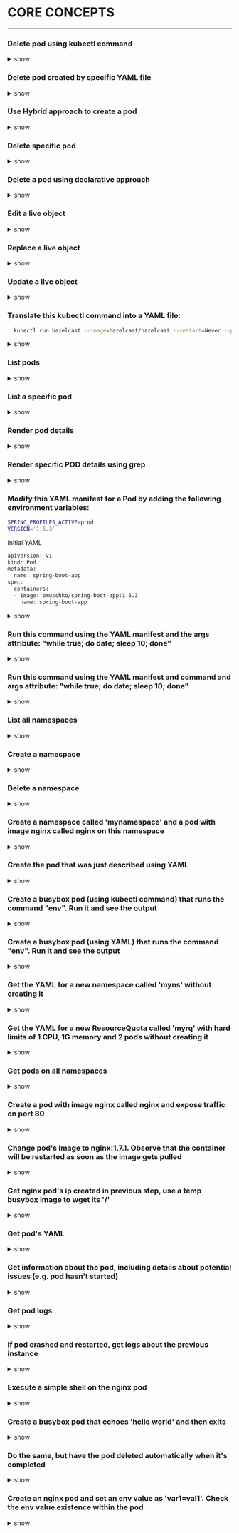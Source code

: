 # CORE CONCEPTS
-------------------
### Delete pod using kubectl command 
<details><summary>show</summary>
  <p>
    
  ```bash
  kubectl delete pod frontend
  ```
    
  </p>
</details>

### Delete pod created by specific YAML file 
<details><summary>show</summary>
  <p>
    
  ```bash
  kubectl delete -f pod.yaml
  ```
    
  <p>
</details>

### Use Hybrid approach to create a pod 
<details><summary>show</summary>
  <p>
    
  ```bash
  kubectl run frontend --image=nginx --restart=Never --port=80 \
  -o yaml --dry-run=client > pod.yaml
  ```
    
  ```bash
  kubectl create -f pod.yaml
  ```
    
  </p>
</details>


### Delete specific pod
<details><summary>show</summary>
  <p>
    
  ```bash
  kubectl delete pod frontend
  ```
  </p>
</details>

### Delete a pod using declarative approach
<details><summary>show</summary>
  <p>
    
  ```bash
  kubectl delete -f pod.yaml
  ```
    
  </p>
</details>

### Edit a live object
<details><summary>show</summary>
  <p>
    
  ```bash
  kubectl edit pod frontend
  ```
    
  </p>
</details>

### Replace a live object
<details><summary>show</summary>
  <p>
    
  ```bash
  kubectl replace -f pod.yaml
  ```
    
  </p>
</details>

### Update a live object
<details><summary>show</summary>
  <p>
    
  ```bash
  kubectl apply -f pod.yaml
  ```
    
  </p>
</details>

### Translate this kubectl command into a YAML file:
<p>
  
```bash
  kubectl run hazelcast --image=hazelcast/hazelcast --restart=Never --port=5701 --env="DNS_DOMAIN=cluster" --labels="app=hazelcast,env=prod"
```
  
</p>
<details><summary>show</summary>
  <p>
    
  ```bash
  apiVersion: v1
  kind: Pod
  metadata:
  name: hazelcast
  labels:
    app: hazelcast
    env: prod
  spec:
  containers:
  - env:
    - name: DNS_DOMAIN
      value: cluster
  image: hazelcast/hazelcast
  name: hazelcast
  ports:
  - containerPort: 5701
  restartPolicy: Never
  ```
    
  </p>
</details>

### List pods
<details><summary>show</summary>
  <p>
    
  ```bash
  kubectl get pods
  ```
    
  </p>
</details>

### List a specific pod
<details><summary>show</summary>
  <p>
    
  ```bash
  kubectl get pods hazelcast
  ```
    
  </p>
</details>

### Render pod details
<details><summary>show</summary>
  <p>
    
  ```bash
  kubectl describe pods hazelcast
  ```
    
  </p>
</details>

### Render specific POD details using grep
<details><summary>show</summary>
  <p>
    
  ```bash
  kubectl describe pods hazelcast | grep Image:
  ```
    
  </p>
</details>

### Modify this YAML manifest for a Pod by adding the following environment variables:

```bash
SPRING_PROFILES_ACTIVE=prod
VERSION='1.5.3'
```

Initial YAML

```bash
apiVersion: v1
kind: Pod
metadata:
  name: spring-boot-app
spec:
  containers:
  - image: bmuschko/spring-boot-app:1.5.3
    name: spring-boot-app
```

<details><summary>show</summary>
  
  <p>
    
  ```bash
  apiVersion: v1
  kind: Pod
  metadata:
    name: spring-boot-app
  spec:
    containers:
    - image: bmuschko/spring-boot-app:1.5.3
      name: spring-boot-app
      env:
      - name: SPRING_PROFILES_ACTIVE
        value: prod
      - name: VERSION
        value: '1.5.3'
  ```
  </p>
  
</details>

### Run this command using the YAML manifest and the args attribute: "while true; do date; sleep 10; done"
<details><summary>show</summary>
  <p>
    
  ```bash
  apiVersion: v1
  kind: Pod
  metadata:
    name: mypod
  spec:
    containers:
    - args:
    - /bin/sh
    - -c
    - while true; do date; sleep 10; done
    image: busybox
    name: mypod
  restartPolicy: Never
  ```
    
  </p>
</details>

### Run this command using the YAML manifest and command and args attribute: "while true; do date; sleep 10; done"
<details><summary>show</summary>
  <p>
    
  ```bash
  apiVersion: v1
  kind: Pod
  metadata:
    name: mypod
  spec:
    containers:
    - command: ["/bin/sh"]
    args: ["-c", "while true; do date; sleep 10; done"]
    image: busybox
    name: mypod
  restartPolicy: Never
  ```
  To validate
  ```bash
  kubectl create -f pod.yaml
  kubectl logs mypod -f
  ```
    
  </p>
</details>

### List all namespaces
<details><summary>show</summary>
  <p>
    
  ```bash
  kubectl get namespaces
  ```
    
  </p>
</details>

### Create a namespace
<details><summary>show</summary>
  <p>
    
  ```bash
  kubectl create namespace code-red
  ```
    
  </p>
</details>

### Delete a namespace
<details><summary>show</summary>
  <p>
    
  ```bash
  kubectl delete namespace code-red
  ```
    
  </p>
</details>

### Create a namespace called 'mynamespace' and a pod with image nginx called nginx on this namespace
<details><summary>show</summary>
  <p>
    
  ```bash
  kubectl create namespace mynamespace
  kubectl run nginx --image=nginx --restart=Never -n mynamespace
  ```
    
  </p>
</details>

### Create the pod that was just described using YAML
<details><summary>show</summary>
  <p>
    
  Easily generate YAML with:
  ```bash
  kubectl run nginx --image=nginx --restart=Never --dry-run=client -n mynamespace -o yaml > pod.yaml
  ```

  ```bash
  cat pod.yaml
  ```
  ```yaml
  apiVersion: v1
  kind: Pod
  metadata:
    creationTimestamp: null
    labels:
      run: nginx
    name: nginx
    namespace: mynamespace
  spec:
    containers:
    - image: nginx
      imagePullPolicy: IfNotPresent
      name: nginx
      resources: {}
    dnsPolicy: ClusterFirst
    restartPolicy: Never
  status: {}
  ```

  ```bash
  kubectl create -f pod.yaml
  ```
    
  Alternatively, you can run in one line
    
  ```bash
  kubectl run nginx --image=nginx --restart=Never --dry-run=client -o yaml | kubectl create -n mynamespace -f -
  ```
    
  </p>
</details>

### Create a busybox pod (using kubectl command) that runs the command "env". Run it and see the output
<details><summary>show</summary>
  <p>
    
  ```bash
  kubectl run busybox --image=busybox --command --restart=Never -it --rm -- env # -it will help in seeing the output, --rm will immediately delete the pod after it exits
  # or, just run it without -it
  kubectl run busybox --image=busybox --command --restart=Never -- env
  # and then, check its logs
  kubectl logs busybox
  ```
  </p>
</details>

### Create a busybox pod (using YAML) that runs the command "env". Run it and see the output
<details><summary>show</summary>
<p>
  
```bash
# create a  YAML template with this command
kubectl run busybox --image=busybox --restart=Never --dry-run=client -o yaml --command -- env > envpod.yaml
# see it
cat envpod.yaml
```

```YAML
apiVersion: v1
kind: Pod
metadata:
  creationTimestamp: null
  labels:
    run: busybox
  name: busybox
spec:
  containers:
  - command:
    - env
    image: busybox
    name: busybox
    resources: {}
  dnsPolicy: ClusterFirst
  restartPolicy: Never
status: {}
```

```bash
# apply it and then see the logs
kubectl apply -f envpod.yaml
kubectl logs busybox
```
</p>
</details>

### Get the YAML for a new namespace called 'myns' without creating it
<details><summary>show</summary>
  <p>
  
  ```bash
  kubectl create namespace myns -o yaml --dry-run=client
  ```
  
  </p>
</details>

### Get the YAML for a new ResourceQuota called 'myrq' with hard limits of 1 CPU, 1G memory and 2 pods without creating it
<details><summary>show</summary>
  <p>
  
  ```bash
  kubectl create quota myrq --hard=cpu=1,memory=1G,pods=2 --dry-run=client -o yaml
  ```
  
  </p>
</details>

### Get pods on all namespaces
<details><summary>show</summary>
  <p>
  
  ```bash
  kubectl get po --all-namespaces
  ```
  
  Alternatively 

  ```bash
  kubectl get po -A
  ```
  
  </p>
</details>

### Create a pod with image nginx called nginx and expose traffic on port 80
<details><summary>show</summary>
  <p>
  
  ```bash
  kubectl run nginx --image=nginx --restart=Never --port=80
  ```
  
  </p>
</details>

### Change pod's image to nginx:1.7.1. Observe that the container will be restarted as soon as the image gets pulled
<details><summary>show</summary>
<p>

*Note*: The `RESTARTS` column should contain 0 initially (ideally - it could be any number)

```bash
# kubectl set image POD/POD_NAME CONTAINER_NAME=IMAGE_NAME:TAG
kubectl set image pod/nginx nginx=nginx:1.7.1
kubectl describe po nginx # you will see an event 'Container will be killed and recreated'
kubectl get po nginx -w # watch it
```

*Note*: some time after changing the image, you should see that the value in the `RESTARTS` column has been increased by 1, because the container has been restarted, as stated in the events shown at the bottom of the `kubectl describe pod` command:

```
Events:
  Type    Reason     Age                  From               Message
  ----    ------     ----                 ----               -------
[...]
  Normal  Killing    100s                 kubelet, node3     Container pod1 definition changed, will be restarted
  Normal  Pulling    100s                 kubelet, node3     Pulling image "nginx:1.7.1"
  Normal  Pulled     41s                  kubelet, node3     Successfully pulled image "nginx:1.7.1"
  Normal  Created    36s (x2 over 9m43s)  kubelet, node3     Created container pod1
  Normal  Started    36s (x2 over 9m43s)  kubelet, node3     Started container pod1
```

*Note*: you can check pod's image by running

```bash
kubectl get po nginx -o jsonpath='{.spec.containers[].image}{"\n"}'
```

</p>
</details>

### Get nginx pod's ip created in previous step, use a temp busybox image to wget its '/'
<details><summary>show</summary>
<p>

```bash
kubectl get po -o wide # get the IP, will be something like '10.1.1.131'
# create a temp busybox pod
kubectl run busybox --image=busybox --rm -it --restart=Never -- wget -O- 10.1.1.131:80
```

Alternatively you can also try a more advanced option:

```bash
# Get IP of the nginx pod
NGINX_IP=$(kubectl get pod nginx -o jsonpath='{.status.podIP}')
# create a temp busybox pod
kubectl run busybox --image=busybox --env="NGINX_IP=$NGINX_IP" --rm -it --restart=Never -- sh -c 'wget -O- $NGINX_IP:80'
``` 

Or just in one line:

```bash
kubectl run busybox --image=busybox --rm -it --restart=Never -- wget -O- $(kubectl get pod nginx -o jsonpath='{.status.podIP}:{.spec.containers[0].ports[0].containerPort}')
```

</p>
</details>

### Get pod's YAML
<details><summary>show</summary>
  <p>
  
  ```bash
  kubectl get po nginx -o yaml
  # or
  kubectl get po nginx -oyaml
  # or
  kubectl get po nginx --output yaml
  # or
  kubectl get po nginx --output=yaml
  ```
  
  </p>
</details>

### Get information about the pod, including details about potential issues (e.g. pod hasn't started)
<details><summary>show</summary>
  <p>
  
  ```bash
  kubectl describe po nginx
  ```
  
  </p>
</details>

### Get pod logs
<details><summary>show</summary>
  <p>
  
  ```bash
  kubectl logs nginx
  ```
  
  </p>
</details>

### If pod crashed and restarted, get logs about the previous instance
<details><summary>show</summary>
  <p>
  
  ```bash
  kubectl logs nginx -p
  # or
  kubectl logs nginx --previous
  ```
  
  </p>
</details>

### Execute a simple shell on the nginx pod
<details><summary>show</summary>
  <p>
  
  ```bash
  kubectl exec -it nginx -- /bin/sh
  ```
  
  </p>
</details>

### Create a busybox pod that echoes 'hello world' and then exits
<details><summary>show</summary>
  <p>
  
  ```bash
  kubectl run busybox --image=busybox -it --restart=Never -- echo 'hello world'
  # or
  kubectl run busybox --image=busybox -it --restart=Never -- /bin/sh -c 'echo hello world'
  ```
  
  </p>
</details>

### Do the same, but have the pod deleted automatically when it's completed
<details><summary>show</summary>
  <p>
  
  ```bash
  kubectl run busybox --image=busybox -it --rm --restart=Never -- /bin/sh -c 'echo hello world'
  kubectl get po # nowhere to be found :)
  ```
  
  </p>
</details>

### Create an nginx pod and set an env value as 'var1=val1'. Check the env value existence within the pod
<details><summary>show</summary>
<p>

```bash
kubectl run nginx --image=nginx --restart=Never --env=var1=val1
# then
kubectl exec -it nginx -- env
# or
kubectl exec -it nginx -- sh -c 'echo $var1'
# or
kubectl describe po nginx | grep val1
# or
kubectl run nginx --restart=Never --image=nginx --env=var1=val1 -it --rm -- env
```

</p>
</details>
